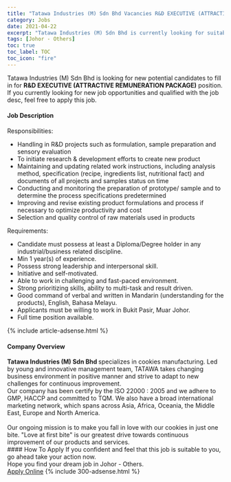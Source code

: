 ```yaml
---
title: "Tatawa Industries (M) Sdn Bhd Vacancies R&D EXECUTIVE (ATTRACTIVE REMUNERATION PACKAGE)" 
category: Jobs 
date: 2021-04-22 
excerpt: "Tatawa Industries (M) Sdn Bhd is currently looking for suitable person to fill in the R&D EXECUTIVE (ATTRACTIVE REMUNERATION PACKAGE) which based in Johor - Others" 
tags: [Johor - Others] 
toc: true 
toc_label: TOC 
toc_icon: "fire" 
--- 
```


<p>Tatawa Industries (M) Sdn Bhd is looking for new potential candidates to fill in for <b>R&D EXECUTIVE (ATTRACTIVE REMUNERATION PACKAGE)</b> position. If you currently looking for new job opportunities and qualified with the job desc, feel free to apply this job.
</p><div><div><h4>Job Description</h4></div><div><div><span><div><p>Responsibilities:</p><ul><li>Handling in R&amp;D projects such as formulation, sample preparation and sensory evaluation</li><li>To initiate research &amp; development efforts to create new product</li><li>Maintaining and updating related work instructions, including analysis method, specification (recipe, ingredients list, nutritional fact) and documents of all projects and samples status on time</li><li>Conducting and monitoring the preparation of prototype/ sample and to determine the process specifications predetermined</li><li>Improving and revise existing product formulations and process if necessary to optimize productivity and cost</li><li>Selection and quality control of raw materials used in products</li></ul><p>Requirements:</p><ul><li>Candidate must possess at least a Diploma/Degree holder in any industrial/business related discipline.</li><li>Min 1 year(s) of experience.</li><li>Possess strong leadership and interpersonal skill.</li><li>Initiative and self-motivated.</li><li>Able to work in challenging and fast-paced environment.</li><li>Strong prioritizing skills, ability to multi-task and result driven.</li><li>Good command of verbal and written in Mandarin (understanding for the products), English, Bahasa Melayu.</li><li>Applicants must be willing to work in Bukit Pasir, Muar Johor.</li><li>Full time position available.&#160;</li></ul></div></span></div></div></div> 
{% include article-adsense.html %} 
<div><div><h4>Company Overview</h4></div><div><div><span><div><div><strong>Tatawa Industries (M) Sdn Bhd </strong>specializes in cookies manufacturing. Led by young and innovative management team, TATAWA takes changing business environment in positive manner and strive to adapt to new challenges for continuous improvement.</div>
<div>Our company has been certify by the ISO 22000 : 2005 and we adhere to GMP, HACCP and committed to TQM. We also have a broad international marketing network, which spans across Asia, Africa, Oceania, the Middle East, Europe and North America.</div>
<div><br>
Our ongoing mission is to make you fall in love with our cookies in just one bite. "Love at first bite" is our greatest drive towards continuous improvement of our products and services.</div></div></span></div></div></div> 
#### How To Apply 
If you confident and feel that this job is suitable to you, go ahead take your action now. <br/> 
Hope you find your dream job in Johor - Others. <br/> 
<a href="https://www.jobstreet.com.my/en/job/r-d-executive-attractive-remuneration-package-4544994?jobId=jobstreet-my-job-4544994&" class="btn btn--info" target="_blank" rel="nofollow noopenner">Apply Online</a> 
{% include 300-adsense.html %} 